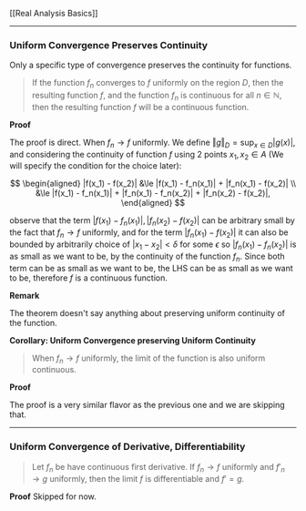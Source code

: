 [[Real Analysis Basics]]


---
### **Uniform Convergence Preserves Continuity**

Only a specific type of convergence preserves the continuity for functions. 


> If the function $f_n$ converges to $f$ uniformly on the region $D$, then the resulting function $f$, and the function $f_n$ is continuous for all $n\in \mathbb N$, then the resulting function $f$ will be a continuous function. 


**Proof**

The proof is direct. When $f_n\rightarrow f$ uniformly. We define $\Vert g\Vert_D = \sup_{x\in D}|g(x)|$, and considering the continuity of function $f$ using 2 points $x_1, x_2 \in A$ (We will specify the condition for the choice later): 

$$
\begin{aligned}
    |f(x_1) - f(x_2)| 
    &\le |f(x_1) - f_n(x_1)| + |f_n(x_1) - f(x_2)|
    \\
    &\le 
    |f(x_1) - f_n(x_1)| + |f_n(x_1) - f_n(x_2)| + |f_n(x_2) - f(x_2)|, 
\end{aligned}
$$

observe that the term $|f(x_1) - f_n(x_1)|, |f_n(x_2) - f(x_2)|$ can be arbitrary small by the fact that $f_n\rightarrow f$ uniformly, and for the term $|f_n(x_1) - f(x_2)|$ it can also be bounded by arbitrarily choice of $|x_1 - x_2|< \delta$ for some $\epsilon$ so $|f_n(x_1) - f_n(x_2)|$ is as small as we want to be, by the continuity of the function $f_n$. Since both term can be as small as we want to be, the LHS can be as small as we want to be, therefore $f$ is a continuous function. 

**Remark**

The theorem doesn't say anything about preserving uniform continuity of the function. 

**Corollary: Uniform Convergence preserving Uniform Continuity**

> When $f_n\rightarrow f$ uniformly, the limit of the function is also uniform continuous. 

**Proof**

The proof is a very similar flavor as the previous one and we are skipping that. 


---
### **Uniform Convergence of Derivative, Differentiability**

> Let $f_n$ be have continuous first derivative. If $f_n\rightarrow f$ uniformly and $f'_n\rightarrow g$ uniformly, then the limit $f$ is differentiable and $f' = g$. 

**Proof**
Skipped for now. 
